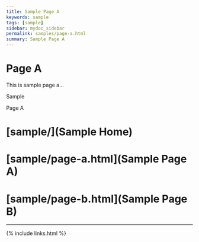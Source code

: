 ```yaml
---
title: Sample Page A
keywords: sample
tags: [sample]
sidebar: mydoc_sidebar
permalink: samples/page-a.html
summary: Sample Page A
---
```


# Page A

This is sample page a...

Sample

Page A

# [sample/](Sample Home)
# [sample/page-a.html](Sample Page A)
# [sample/page-b.html](Sample Page B)

---

{% include links.html %}



